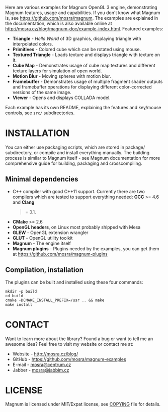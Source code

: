Here are various examples for Magnum OpenGL 3 engine, demonstrating Magnum
features, usage and capabilities. If you don't know what Magnum is,
see https://github.com/mosra/magnum. The examples are explained in the
documentation, which is also available online at
http://mosra.cz/blog/magnum-doc/example-index.html. Featured examples:

 * **Triangle** - *Hello World* of 3D graphics, displaying triangle with
   interpolated colors.
 * **Primitives** - Colored cube which can be rotated using mouse.
 * **Textured Triangle** - Loads texture and displays triangle with texture on
   it.
 * **Cube Map** - Demonstrates usage of cube map textures and different
   texture layers for simulation of open world.
 * **Motion Blur** - Moving spheres with motion blur.
 * **Framebuffer** - Demonstrates usage of multiple fragment shader outputs
   and framebuffer operations for displaying different color-corrected
   versions of the same image.
 * **Viewer** - Opens and displays COLLADA model.

Each example has its own README, explaining the features and key/mouse
controls, see `src/` subdirectories.

INSTALLATION
============

You can either use packaging scripts, which are stored in package/
subdirectory, or compile and install everything manually. The building
process is similar to Magnum itself - see Magnum documentation for more
comprehensive guide for building, packaging and crosscompiling.

Minimal dependencies
--------------------

 * C++ compiler with good C++11 support. Currently there are two compilers
   which are tested to support everything needed: **GCC** >= 4.6 and **Clang**
   >= 3.1.
 * **CMake** >= 2.6
 * **OpenGL headers**, on Linux most probably shipped with Mesa
 * **GLEW** - OpenGL extension wrangler
 * **GLUT** - OpenGL utility toolkit
 * **Magnum** - The engine itself
 * **Magnum plugins** - Plugins needed by the examples, you can get them at
   https://github.com/mosra/magnum-plugins

Compilation, installation
-------------------------

The plugins can be built and installed using these four commands:

    mkdir -p build
    cd build
    cmake -DCMAKE_INSTALL_PREFIX=/usr .. && make
    make install

CONTACT
=======

Want to learn more about the library? Found a bug or want to tell me an
awesome idea? Feel free to visit my website or contact me at:

 * Website - http://mosra.cz/blog/
 * GitHub - https://github.com/mosra/magnum-examples
 * E-mail - mosra@centrum.cz
 * Jabber - mosra@jabbim.cz

LICENSE
=======

Magnum is licensed under MIT/Expat license, see [COPYING](COPYING) file for
details.
